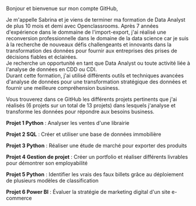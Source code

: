 Bonjour et bienvenue sur mon compte GitHub,

Je m'appelle Sabrina et je viens de terminer ma formation de Data Analyst de plus 10 mois et demi avec Openclassrooms.
Après 7 années d'expérience dans le dommaine de l'import-export, j'ai réalisé une reconversion professionnelle dans le domaine de la data science car je suis à la recherche de nouveaux défis challengeants et innovants dans la transformation des données pour fournir aux entreprises des prises de décisions fiables et éclairées.\
Je recherche un opportunité en tant que Data Analyst ou toute activité liée à l'analyse de données en CDD ou CDI.\
Durant cette formation, j'ai utilisé différents outils et techniques avancées d'analyse de données pour une transformation stratégique des données et fournir une meilleure compréhension business.


Vous trouverez dans ce GitHub les différents projets pertinents que j'ai réalisés (6 projets sur un total de 13 projets) dans lesquels j'analyse et transforme les données pour répondre aux besoins business.

**Projet 1 Python** :  Analyser les ventes d'une librairie

**Projet 2 SQL** : Créer et utiliser une base de données immobilière

**Projet 3 Python** : Réaliser une étude de marché pour exporter des produits

**Projet 4 Gestion de projet** : Créer un portfolio et réaliser différents livrables pour démontrer son employabilité 

**Projet 5 Python** : Identifier les vrais des faux billets grâce au déploiement de plusieurs modèles de classification

**Projet 6 Power BI** : Évaluer la stratégie de marketing digital d'un site e-commerce
